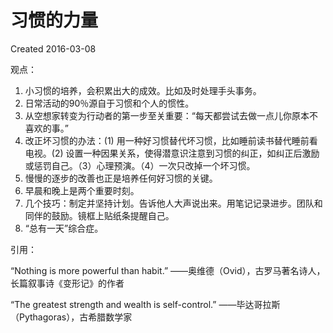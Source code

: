 # 习惯的力量
Created 2016-03-08


观点：
1. 小习惯的培养，会积累出大的成效。比如及时处理手头事务。
2. 日常活动的90％源自于习惯和个人的惯性。
3. 从空想家转变为行动者的第一步至关重要：“每天都尝试去做一点儿你原本不喜欢的事。”
4. 改正坏习惯的办法：(1) 用一种好习惯替代坏习惯，比如睡前读书替代睡前看电视。(2) 设置一种因果关系，使得潜意识注意到习惯的纠正，如纠正后激励或惩罚自己。（3）心理预演。（4）一次只改掉一个坏习惯。
5. 慢慢的逐步的改善也正是培养任何好习惯的关键。
6. 早晨和晚上是两个重要时刻。
7. 几个技巧：制定并坚持计划。告诉他人大声说出来。用笔记记录进步。团队和同伴的鼓励。镜框上贴纸条提醒自己。
8. “总有一天”综合症。


引用：

“Nothing is more powerful than habit.”
——奥维德（Ovid），古罗马著名诗人，长篇叙事诗《变形记》的作者

“The greatest strength and wealth is self-control.”
——毕达哥拉斯（Pythagoras），古希腊数学家